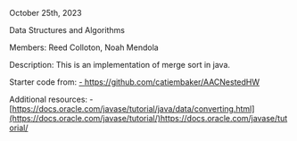 October 25th, 2023

Data Structures and Algorithms

Members: Reed Colloton, Noah Mendola

Description: This is an implementation of merge sort in java.

Starter code from:
[- https://github.com/catiembaker/AACNestedHW
](https://github.com/Grinnell-CSC207/lab-merge-sort)

Additional resources:
    - [https://docs.oracle.com/javase/tutorial/java/data/converting.html](https://docs.oracle.com/javase/tutorial/)https://docs.oracle.com/javase/tutorial/
